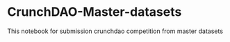 # CrunchDAO-Master-datasets
This notebook for submission crunchdao competition from master datasets
